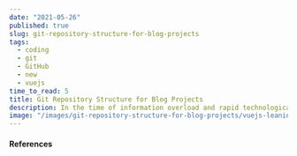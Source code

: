 ```yaml
---
date: "2021-05-26"
published: true
slug: git-repository-structure-for-blog-projects
tags:
  - coding
  - git
  - GitHub
  - new
  - vuejs
time_to_read: 5
title: Git Repository Structure for Blog Projects
description: In the time of information overload and rapid technological advancement, it is really hard to follow and try out all the interesting projects, articles and samples.
image: "/images/git-repository-structure-for-blog-projects/vuejs-leaning-resources.png"
---
```



#### References

